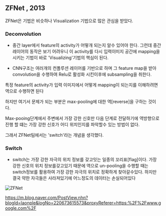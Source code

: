 ## ZFNet , 2013

ZFNet은 기법은 비슷하나 Visualization 기법으로 많은 관심을 받았다. 

### Deconvolution 

- 중간 layer에서 feature의 activity가 어떻개 되는지 알수 있어야 한다.
그런데 중간 레이어의 동작은 보기 어려우니 이 activity를 다시 입력이미지 공간에 mapping을 시키는 기법이 바로 
'Visualizing'기법의 핵심이 된다.

- CNN구조는 여러개의 컨폴루션 레이어를 기반으로 하며 그 feature map을 받아 convolution을 수행하여 Relu로 활성화 시킨이후에 subsampling을 취한다.

특정 feature의 activity가 입력 이미지에서 어떻게 mapping이 되는지를 이해하려면 역으로 수행하면 된다

하지만 여기서 문제가 되는 부분은 max-pooling에 대한 역[reverse]을 구하는 것이다.

Max-pooing단계에서 주변에서 가장 강한 신호만 다음 단계로 전달하기에 역방향으로 진행 할 떄는 가장 강한 신호가 어디 위치인지를 파악할수 있는 방법이 없다.

그래서 ZFNet팀에서는 'switch'라는 개념을 생각했다. 

### Switch

- switch는 가장 강한 자극의 위치 정보를 갖고잇는 일종의 꼬리표[flag]이다.
가장 강한 신호의 위치 정보를갖고있기 때문에 역으로 un-pooling을 수행할 때는 switch정보를 활용하여 가장 강한 자극의 위치로 정확하게 찾아갈수있다.
하지만 결국 약한 자극들은 사라져있기에 어느정도의 데이터는 손실되어있다


![ZFNet](https://lh3.googleusercontent.com/proxy/AkSUmgySFDD-ffTYFG-f1X1TYXSPpxYSevvOf6Sxd0-tyvvsL4bN4ZFahfmnuenC3kUUDid7GR0R259z3-0JZtYtz0w37J5ItPTu7lRyZzYdL1LfUzFfFz0TA0-WgSIOEpdxlxcVUoNJK8RKKK-l1JeavHF3DKFlAYmEznI3h10)



https://m.blog.naver.com/PostView.nhn?blogId=laonple&logNo=220673615573&proxyReferer=https:%2F%2Fwww.google.com%2F